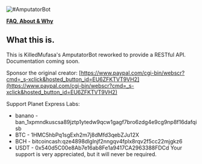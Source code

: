 ![#AmputatorBot](/img/amputatorbot_logo_banner.png)

**[FAQ, About & Why](https://www.reddit.com/r/AmputatorBot/comments/ehrq3z/why_did_i_build_amputatorbot/)**

## What this is. 
This is KilledMufasa's AmputatorBot reworked to provide a RESTful API. Documentation coming soon. 

Sponsor the original creator: [https://www.paypal.com/cgi-bin/webscr?cmd=_s-xclick&hosted_button_id=EU6ZFKTVT9VH2](https://www.paypal.com/cgi-bin/webscr?cmd=_s-xclick&hosted_button_id=EU6ZFKTVT9VH2)

Support Planet Express Labs: 
   - banano - ban_1xpmndkuscsa89jztp1ytedw9qcw1gagf7bro6zdg4e9cg9np8f16dafqisb
   - BTC - 1HMC5hbPq1sgExh2m7j8dMfd3qebZJu12X
   - BCH - bitcoincash:qze4898dlglnjf2nngqv4fplx8rqv2f5cc22mjgkz6
   - USDT -  0x540d5C00e8Ab7e16ab8Fe1a9417CA2963388FDCd
Your support is very appreciated, but it will never be required. 
